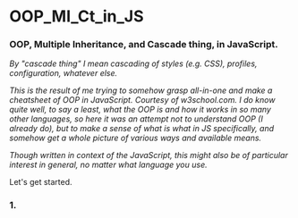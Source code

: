 # OOP_MI_Ct_in_JS

### OOP, Multiple Inheritance, and Cascade thing, in JavaScript.

_By "cascade thing" I mean cascading of styles (e.g. CSS), profiles, configuration, whatever else._

_This is the result of me trying to somehow grasp all-in-one and make a cheatsheet of OOP in JavaScript. Courtesy of w3school.com. I do know quite well, to say a least, what the OOP is and how it works in so many other languages, so here it was an attempt not to understand OOP (I already do), but to make a sense of what is what in JS specifically, and somehow get a whole picture of various ways and available means._

_Though written in context of the JavaScript, this might also be of particular interest in general, no matter what language you use._

Let's get started.

### 1.
